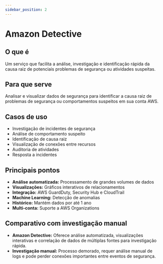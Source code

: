 ```yaml
---
sidebar_position: 2
---
```


# Amazon Detective

## O que é
Um serviço que facilita a análise, investigação e identificação rápida da causa raiz de potenciais problemas de segurança ou atividades suspeitas.

## Para que serve
Analisar e visualizar dados de segurança para identificar a causa raiz de problemas de segurança ou comportamentos suspeitos em sua conta AWS.

## Casos de uso
- Investigação de incidentes de segurança
- Análise de comportamento suspeito
- Identificação de causa raiz
- Visualização de conexões entre recursos
- Auditoria de atividades
- Resposta a incidentes

## Principais pontos
- **Análise automatizada:** Processamento de grandes volumes de dados
- **Visualizações:** Gráficos interativos de relacionamentos
- **Integração:** AWS GuardDuty, Security Hub e CloudTrail
- **Machine Learning:** Detecção de anomalias
- **Histórico:** Mantém dados por até 1 ano
- **Multi-conta:** Suporte a AWS Organizations

## Comparativo com investigação manual
- **Amazon Detective:** Oferece análise automatizada, visualizações interativas e correlação de dados de múltiplas fontes para investigação rápida.
- **Investigação manual:** Processo demorado, requer análise manual de logs e pode perder conexões importantes entre eventos de segurança. 